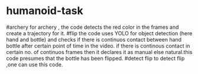 # humanoid-task
#archery
  for archery , the code detects the red color in the frames and create a trajectory for it.
#flip
  the code uses YOLO for object detection (here hand and bottle) and checks if there is continuos contact between hand bottle after certain point of time in the video.
  if there is continous contact in certain no. of continuos frames then it declares it as manual else natural.this code presumes that the bottle has been flipped.
#detect flip
   to detect flip ,one can use this code. 
